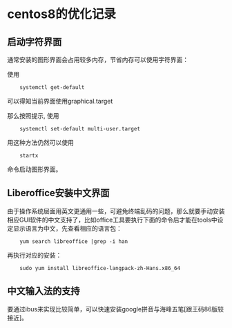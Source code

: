 # centos8的优化记录

## 启动字符界面
通常安装的图形界面会占用较多内存，节省内存可以使用字符界面：

使用

        systemctl get-default
        
可以得知当前界面使用graphical.target

那么按照提示, 使用

        systemctl set-default multi-user.target

用这种方法仍然可以使用

        startx

命令启动图形界面。

## Liberoffice安装中文界面
由于操作系统层面用英文更通用一些，可避免终端乱码的问题，那么就要手动安装相应GUI软件的中文支持了，比如office工具要执行下面的命令后才能在tools中设定显示语言为中文，先查看相应的语言包：

        yum search libreoffice |grep -i han
        
再执行对应的安装：

        sudo yum install libreoffice-langpack-zh-Hans.x86_64
        
## 中文输入法的支持
要通过ibus来实现比较简单，可以快速安装google拼音与海峰五笔[跟王码86版较接近]。

